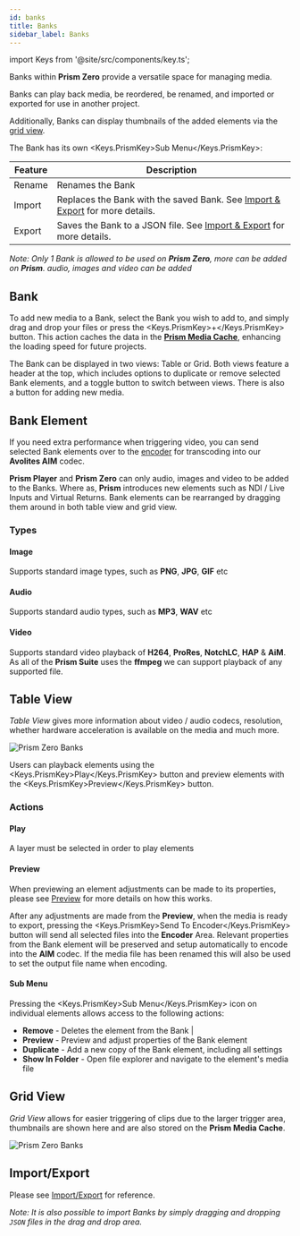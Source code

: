 ```yaml
---
id: banks
title: Banks
sidebar_label: Banks
---
```


import Keys from '@site/src/components/key.ts';

Banks within **Prism Zero** provide a versatile space for managing media. 

Banks can play back media, be reordered, be renamed, and imported or exported for use in another project. 

Additionally, Banks can display thumbnails of the added elements via the [grid view](./banks#grid-view).

<!--
The Bank has its own <Keys.PrismKey>Sub Menu</Keys.PrismKey>:

| Feature | Description |
|--------|--------------|
| Rename | Renames the Bank | 
| Import | Replaces the Bank with the saved Bank. See [Import & Export](../quick-start/import-export) for more details. | 
| Export | Saves the Bank to a JSON file. See [Import & Export](../quick-start/import-export) for more details. | 

*Note: Only 1 Bank is allowed to be used on **Prism Zero**, more can be added on **Prism**. audio, images and video can be added*
-->


The Bank has its own <Keys.PrismKey>Sub Menu</Keys.PrismKey>:

| Feature | Description |
|--------|--------------|
| Rename | Renames the Bank | 
| Import | Replaces the Bank with the saved Bank. See [Import & Export](../quick-start/import-export) for more details. | 
| Export | Saves the Bank to a JSON file. See [Import & Export](../quick-start/import-export) for more details. | 

*Note: Only 1 Bank is allowed to be used on **Prism Zero**, more can be added on **Prism**. audio, images and video can be added*


<!--
Pressing the <Keys.PrismKey>+</Keys.PrismKey> button will add a new Bank, the area will split into two sections:
- Left side - Bank Manager
- Right side - Selected Bank

Adding Banks will not be possible on the left side.

Each Bank has its own <Keys.PrismKey>Sub Menu</Keys.PrismKey>:

| Feature | Description |
|--------|--------------|
| Rename | Renames the Bank | 
| Remove | Deletes the Bank and its contents | 
| Duplicate | Duplicates the Bank and its contents, including any Bank element property changes | 
| Import | Replaces the Bank with the saved Bank. See [Import & Export](../quick-start/import-export) for more details. | 
| Export | Saves the Bank to a JSON file. See [Import & Export](../quick-start/import-export) for more details. | 

*Note: Multiple Banks can be added and as well as the basic feature of Prism Player and Prism Zero, NDI and Live input sources are also able to be added, please see [Settings > Inputs](../../prism/settings/settings-inputs.md) for more details.*
-->

## Bank

To add new media to a Bank, select the Bank you wish to add to, and simply drag and drop your files or press the <Keys.PrismKey>+</Keys.PrismKey> button. This action caches the data in the [**Prism Media Cache**](../quick-start/media-management#prism-media-cache), enhancing the loading speed for future projects.

The Bank can be displayed in two views: Table or Grid. Both views feature a header at the top, which includes options to duplicate or remove selected Bank elements, and a toggle button to switch between views. There is also a button for adding new media.

## Bank Element

If you need extra performance when triggering video, you can send selected Bank elements over to the [encoder](../encoder/encoder.md) for transcoding into our **Avolites AIM** codec.

**Prism Player** and **Prism Zero** can only  audio, images and video to be added to the Banks. Where as, **Prism** introduces new elements such as NDI / Live Inputs and Virtual Returns. Bank elements can be rearranged by dragging them around in both table view and grid view.

### Types

#### Image 

Supports standard image types, such as **PNG**, **JPG**, **GIF** etc

#### Audio
Supports standard audio types, such as **MP3**, **WAV** etc 

#### Video
Supports standard video playback of **H264**, **ProRes**, **NotchLC**, **HAP** & **AiM**. As all of the **Prism Suite** uses the **ffmpeg** we can support playback of any supported file.

<!--
#### NDI Input
Any active NDI sources on your network can be used here, please see both [Settings](../settings/settings-inputs) and [Preview](../play/preview) pages in order to setup and select your NDI Sources.

#### Live Input
Any connected USB devices can be used here, please see both [Settings](../settings/settings-inputs) and [Preview](../play/preview) pages in order to setup and select your Webcam / USB Capture Devices.

#### Virtual Return
The virtual return element allows you to take the rendered result of any layer and send it to any other layer in the project.
-->

## Table View

*Table View* gives more information about video / audio codecs, resolution, whether hardware acceleration is available on the media and much more.

![Prism Zero Banks](/prismdocs/images/zero-table-banks.png)

Users can playback elements using the <Keys.PrismKey>Play</Keys.PrismKey> button and preview elements with the <Keys.PrismKey>Preview</Keys.PrismKey> button.

### Actions

#### Play

<!--
Playing an element will playback on the [media player](../play/mediaplayer).
-->


A layer must be selected in order to play elements


<!--
A layer must be selected in order to play elements
-->



#### Preview

When previewing an element adjustments can be made to its properties, please see [Preview](../play/preview) for more details on how this works.

After any adjustments are made from the **Preview**, when the media is ready to export, pressing the <Keys.PrismKey>Send To Encoder</Keys.PrismKey> button will send all selected files into the **Encoder** Area. Relevant properties from the Bank element will be preserved and setup automatically to encode into the **AIM** codec. If the media file has been renamed this will also be used to set the output file name when encoding.


<!--
#### Preview

When previewing an element adjustments can be made to its properties, please see [Preview](../play/preview) for more details on how this works.

After any adjustments are made from the **Preview**, when the media is ready to export, pressing the <Keys.PrismKey>Send To Encoder</Keys.PrismKey> button will send all selected files into the **Encoder** Area. Relevant properties from the Bank element will be preserved and setup automatically to encode into the **AIM** codec. If the media file has been renamed this will also be used to set the output file name when encoding.
-->

#### Sub Menu
<!--
Pressing the <Keys.PrismKey>Sub Menu</Keys.PrismKey> icon on individual elements allows access to the following actions:

- **Remove** - Deletes the element from the Bank
- **Duplicate** - Add a new copy of the Bank element, including all settings
- **Show In Folder** - Open file explorer and navigate to the element's media file

-->

Pressing the <Keys.PrismKey>Sub Menu</Keys.PrismKey> icon on individual elements allows access to the following actions:

- **Remove** - Deletes the element from the Bank | 
- **Preview** - Preview and adjust properties of the Bank element
- **Duplicate** - Add a new copy of the Bank element, including all settings
- **Show In Folder** - Open file explorer and navigate to the element's media file

<!--
Pressing the <Keys.PrismKey>Sub Menu</Keys.PrismKey> icon on individual elements allows access to the following actions:

- **Remove** - Deletes the element from the Bank
- **Preview** - Preview and adjust properties of the Bank element
- **Duplicate** - Add a new copy of the Bank element, including all settings
- **Show In Folder** - Open file explorer and navigate to the element's media file
-->

## Grid View

*Grid View* allows for easier triggering of clips due to the larger trigger area, thumbnails are shown here and are also stored on the **Prism Media Cache**.

![Prism Zero Banks](/prismdocs/images/zero-grid-Banks.png)

## Import/Export

Please see [Import/Export](../quick-start/import-export) for reference.

*Note: It is also possible to import Banks by simply dragging and dropping `JSON` files in the drag and drop area.*